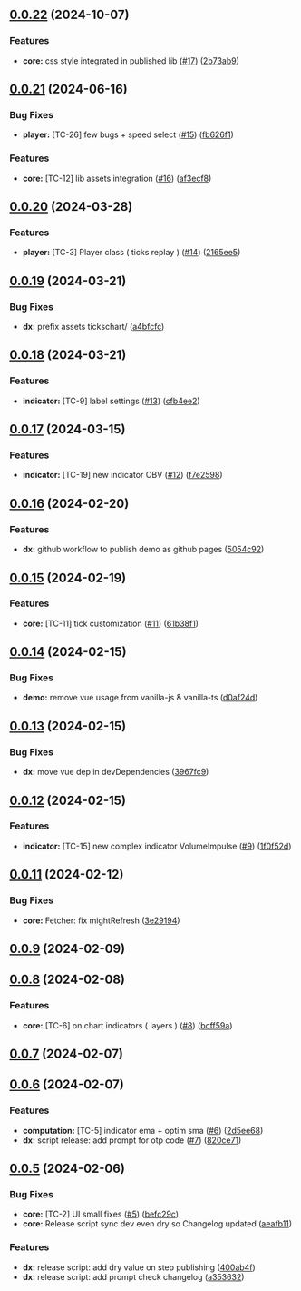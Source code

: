 ## [0.0.22](https://github.com/dmidz/tickschart/compare/v0.0.21...v0.0.22) (2024-10-07)


### Features

* **core:** css style integrated in published lib ([#17](https://github.com/dmidz/tickschart/issues/17)) ([2b73ab9](https://github.com/dmidz/tickschart/commit/2b73ab9d5f0f5646a718f233af6e425283de5bad))



## [0.0.21](https://github.com/dmidz/tickschart/compare/v0.0.20...v0.0.21) (2024-06-16)


### Bug Fixes

* **player:** [TC-26] few bugs + speed select ([#15](https://github.com/dmidz/tickschart/issues/15)) ([fb626f1](https://github.com/dmidz/tickschart/commit/fb626f1a9fb8d59a1638165011bb3f463a50866f))


### Features

* **core:** [TC-12] lib assets integration ([#16](https://github.com/dmidz/tickschart/issues/16)) ([af3ecf8](https://github.com/dmidz/tickschart/commit/af3ecf880b2eea9772f9cf407cacf2a716ddbb90))



## [0.0.20](https://github.com/dmidz/tickschart/compare/v0.0.19...v0.0.20) (2024-03-28)


### Features

* **player:** [TC-3] Player class ( ticks replay ) ([#14](https://github.com/dmidz/tickschart/issues/14)) ([2165ee5](https://github.com/dmidz/tickschart/commit/2165ee5879bef71d9ecfe6669bfc3ad0c435db2c))



## [0.0.19](https://github.com/dmidz/tickschart/compare/v0.0.18...v0.0.19) (2024-03-21)


### Bug Fixes

* **dx:** prefix assets tickschart/ ([a4bfcfc](https://github.com/dmidz/tickschart/commit/a4bfcfcce3a18b61b94b6dd07330484114c04e64))



## [0.0.18](https://github.com/dmidz/tickschart/compare/v0.0.17...v0.0.18) (2024-03-21)


### Features

* **indicator:** [TC-9] label settings ([#13](https://github.com/dmidz/tickschart/issues/13)) ([cfb4ee2](https://github.com/dmidz/tickschart/commit/cfb4ee28f71dec3fd358e9d98865974f13bf3691))



## [0.0.17](https://github.com/dmidz/tickschart/compare/v0.0.16...v0.0.17) (2024-03-15)


### Features

* **indicator:** [TC-19] new indicator OBV ([#12](https://github.com/dmidz/tickschart/issues/12)) ([f7e2598](https://github.com/dmidz/tickschart/commit/f7e2598794341849713fab24e27df2e40e2aae8e))



## [0.0.16](https://github.com/dmidz/tickschart/compare/v0.0.15...v0.0.16) (2024-02-20)


### Features

* **dx:** github workflow to publish demo as github pages ([5054c92](https://github.com/dmidz/tickschart/commit/5054c9241dc2f0a96cc604f9a45d5697e1ed095b))



## [0.0.15](https://github.com/dmidz/tickschart/compare/v0.0.14...v0.0.15) (2024-02-19)


### Features

* **core:** [TC-11] tick customization ([#11](https://github.com/dmidz/tickschart/issues/11)) ([61b38f1](https://github.com/dmidz/tickschart/commit/61b38f1c2e37f368b9824486eb810a5d2384927b))



## [0.0.14](https://github.com/dmidz/tickschart/compare/v0.0.13...v0.0.14) (2024-02-15)


### Bug Fixes

* **demo:** remove vue usage from vanilla-js & vanilla-ts ([d0af24d](https://github.com/dmidz/tickschart/commit/d0af24dbf06defd7def86ea05287bcc16ed12ed3))



## [0.0.13](https://github.com/dmidz/tickschart/compare/v0.0.12...v0.0.13) (2024-02-15)


### Bug Fixes

* **dx:** move vue dep in devDependencies ([3967fc9](https://github.com/dmidz/tickschart/commit/3967fc98ef33e5ec5a5dbe15e9ec5caa3ed6b2be))



## [0.0.12](https://github.com/dmidz/tickschart/compare/v0.0.11...v0.0.12) (2024-02-15)


### Features

* **indicator:** [TC-15] new complex indicator VolumeImpulse ([#9](https://github.com/dmidz/tickschart/issues/9)) ([1f0f52d](https://github.com/dmidz/tickschart/commit/1f0f52dbe2f5c5aad94d62116a7cedf3cdff08df))



## [0.0.11](https://github.com/dmidz/tickschart/compare/v0.0.9...v0.0.11) (2024-02-12)


### Bug Fixes

* **core:** Fetcher: fix mightRefresh ([3e29194](https://github.com/dmidz/tickschart/commit/3e2919474957be6fdb3274c3a13d2e523f71a371))



## [0.0.9](https://github.com/dmidz/tickschart/compare/v0.0.8...v0.0.9) (2024-02-09)



## [0.0.8](https://github.com/dmidz/tickschart/compare/v0.0.7...v0.0.8) (2024-02-08)


### Features

* **core:** [TC-6] on chart indicators ( layers ) ([#8](https://github.com/dmidz/tickschart/issues/8)) ([bcff59a](https://github.com/dmidz/tickschart/commit/bcff59aef90d8949d4f524870dfa350a32e5d6ba))



## [0.0.7](https://github.com/dmidz/tickschart/compare/v0.0.6...v0.0.7) (2024-02-07)



## [0.0.6](https://github.com/dmidz/tickschart/compare/v0.0.5...v0.0.6) (2024-02-07)


### Features

* **computation:** [TC-5] indicator ema + optim sma ([#6](https://github.com/dmidz/tickschart/issues/6)) ([2d5ee68](https://github.com/dmidz/tickschart/commit/2d5ee68fab381ed93a49f84528664760128e2c66))
* **dx:** script release: add prompt for otp code ([#7](https://github.com/dmidz/tickschart/issues/7)) ([820ce71](https://github.com/dmidz/tickschart/commit/820ce71a6ec516c2bcbdcac5645183ec668f9155))



## [0.0.5](https://github.com/dmidz/tickschart/compare/v0.0.4...v0.0.5) (2024-02-06)


### Bug Fixes

* **core:** [TC-2] UI small fixes ([#5](https://github.com/dmidz/tickschart/issues/5)) ([befc29c](https://github.com/dmidz/tickschart/commit/befc29c4d09cbfe5e66db7330a41739e6956200c))
* **core:** Release script sync dev even dry so Changelog updated ([aeafb11](https://github.com/dmidz/tickschart/commit/aeafb11ec2934d4d9c46e5423912a2ae635d3415))


### Features

* **dx:** release script: add dry value on step publishing ([400ab4f](https://github.com/dmidz/tickschart/commit/400ab4f3d07e4150ee93669db58bd0d801a726f8))
* **dx:** release script: add prompt check changelog ([a353632](https://github.com/dmidz/tickschart/commit/a3536328955b87a67859e63a3b5a4d01ff3880a7))




